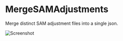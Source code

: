# MergeSAMAdjustments
Merge distinct SAM adjustment files into a single json.

![Screenshot](https://i.imgur.com/mibDEIR.png)
